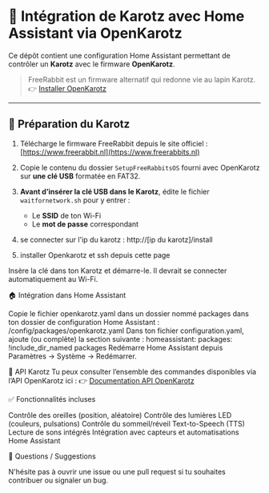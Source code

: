 # 🎉 Intégration de Karotz avec Home Assistant via OpenKarotz

Ce dépôt contient une configuration Home Assistant permettant de contrôler un **Karotz** avec le firmware **OpenKarotz**.

> FreeRabbit est un firmware alternatif qui redonne vie au lapin Karotz.  
> 👉 [Installer OpenKarotz](https://www.freerabbits.nl)

---

## 🔧 Préparation du Karotz

1. Télécharge le firmware FreeRabbit depuis le site officiel :  
[https://www.freerabbit.nl](https://www.freerabbits.nl)

2. Copie le contenu du dossier `SetupFreeRabbitsOS` fourni avec OpenKarotz sur **une clé USB** formatée en FAT32.

3. **Avant d’insérer la clé USB dans le Karotz**, édite le fichier `waitfornetwork.sh` pour y entrer :
   - Le **SSID** de ton Wi-Fi
   - Le **mot de passe** correspondant
  
4. se connecter sur l'ip du karotz : http://[ip du karotz]/install
5. installer Openkarotz et ssh depuis cette page

Insère la clé dans ton Karotz et démarre-le. Il devrait se connecter automatiquement au Wi-Fi.

🏠 Intégration dans Home Assistant

Copie le fichier openkarotz.yaml dans un dossier nommé packages dans ton dossier de configuration Home Assistant :
/config/packages/openkarotz.yaml
Dans ton fichier configuration.yaml, ajoute (ou complète) la section suivante :
homeassistant:
  packages: !include_dir_named packages
Redémarre Home Assistant depuis Paramètres → Système → Redémarrer.

🧠 API Karotz
Tu peux consulter l’ensemble des commandes disponibles via l’API OpenKarotz ici :
👉 [Documentation API OpenKarotz](https://www.openkarotz.org/api/)

✅ Fonctionnalités incluses

Contrôle des oreilles (position, aléatoire)
Contrôle des lumières LED (couleurs, pulsations)
Contrôle du sommeil/réveil
Text-to-Speech (TTS)
Lecture de sons intégrés
Intégration avec capteurs et automatisations Home Assistant

💬 Questions / Suggestions

N'hésite pas à ouvrir une issue ou une pull request si tu souhaites contribuer ou signaler un bug.

